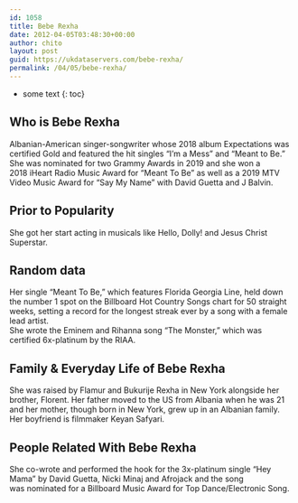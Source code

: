 ```yaml
---
id: 1058
title: Bebe Rexha
date: 2012-04-05T03:48:30+00:00
author: chito
layout: post
guid: https://ukdataservers.com/bebe-rexha/
permalink: /04/05/bebe-rexha/
---
```


* some text
{: toc}


## Who is  Bebe Rexha
                  
                  
                  
Albanian-American singer-songwriter whose 2018 album Expectations was certified Gold and featured the hit singles &#8220;I&#8217;m a Mess&#8221; and &#8220;Meant to Be.&#8221; She was nominated for two Grammy Awards in 2019 and she won a 2018 iHeart Radio Music Award for &#8220;Meant To Be&#8221; as well as a 2019 MTV Video Music Award for &#8220;Say My Name&#8221; with David Guetta and J Balvin. 
                  
                
                
                
## Prior to Popularity 
                  
                  
                  
She got her start acting in musicals like Hello, Dolly! and Jesus Christ Superstar.  
                  
                
                
                
## Random data 
                  
                  
                  
Her single &#8220;Meant To Be,&#8221; which features Florida Georgia Line, held down the number 1 spot on the Billboard Hot Country Songs chart for 50 straight weeks, setting a record for the longest streak ever by a song with a female lead artist.<br /> She wrote the Eminem and Rihanna song &#8220;The Monster,&#8221; which was certified 6x-platinum by the RIAA. 
                  
                
                
                
## Family & Everyday Life of Bebe Rexha
                  
                  
                  
She was raised by Flamur and Bukurije Rexha in New York alongside her brother, Florent. Her father moved to the US from Albania when he was 21 and her mother, though born in New York, grew up in an Albanian family. Her boyfriend is filmmaker Keyan Safyari.
                  
                
                
                
## People Related With  Bebe Rexha
                  
                  
                  
She co-wrote and performed the hook for the 3x-platinum single &#8220;Hey Mama&#8221; by David Guetta, Nicki Minaj and Afrojack and the song was nominated for a Billboard Music Award for Top Dance/Electronic Song. 
                  
                
              
            
          
          
          
    
    
  
